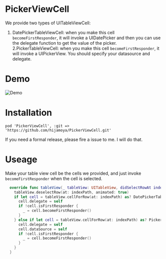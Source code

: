 PickerViewCell
=====================
We provide two types of UITableViewCell:<br/>
1. DatePickerTableViewCell: when you make this cell `becomeFirstResponder`, it will invoke a UIDatePicker and then you can use the delegate function to get the value of the picker.<br/>
2.PickerTableViewCell: when you make this cell `becomeFirstResponder`, it will invoke a UIPickerView. You should specify your datasource and delegate.

Demo
=====================
![Demo](https://s3-ap-northeast-1.amazonaws.com/uploads-jp.hipchat.com/119782/912422/X5rdr3NDLQ9TprK/simulator-screen-shot-1-dec-20.png)

Installation
===================
```
pod 'PickerViewCell', :git => 'https://github.com/hijamoya/PickerViewCell.git'
```
If you need a formal release, please fire a issue to me. I will do that.

Useage
=====================
Make your table view cell be the cells we provided, and just invoke `becomeFirstResponder` when the cell is selected.

```swift
  override func tableView(_ tableView: UITableView, didSelectRowAt indexPath: IndexPath) {
    tableView.deselectRow(at: indexPath, animated: true)
    if let cell = tableView.cellForRow(at: indexPath) as? DatePickerTableViewCell {
      cell.delegate = self
      if !cell.isFirstResponder {
        _ = cell.becomeFirstResponder()
      }
    } else if let cell = tableView.cellForRow(at: indexPath) as? PickerTableViewCell {
      cell.delegate = self
      cell.dataSource = self
      if !cell.isFirstResponder {
        _ = cell.becomeFirstResponder()
      }
    }
  }
```
